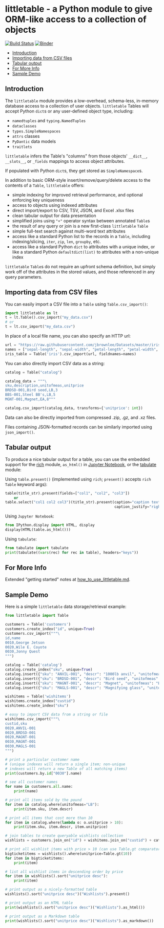 # littletable - a Python module to give ORM-like access to a collection of objects
[![Build Status](https://travis-ci.org/ptmcg/littletable.svg?branch=master)](https://travis-ci.org/ptmcg/littletable) [![Binder](https://mybinder.org/badge_logo.svg)](https://mybinder.org/v2/gh/ptmcg/littletable/master)

- [Introduction](#introduction)
- [Importing data from CSV files](#importing-data-from-csv-files)
- [Tabular output](#tabular-output)
- [For More Info](#for-more-info)
- [Sample Demo](#sample-demo)

Introduction
------------
The `littletable` module provides a low-overhead, schema-less, in-memory database access to a collection 
of user objects. `littletable` Tables will accept Python `dict`s or any user-defined object type, including:

- `namedtuples` and `typing.NamedTuples`
- `dataclasses`
- `types.SimpleNamespaces`
- `attrs` classes
- `PyDantic` data models
- `traitlets`

`littletable` infers the Table's "columns" from those objects' `__dict__`, `__slots__`, or `_fields` mappings to access
object attributes. 

If populated with Python `dict`s, they get stored as `SimpleNamespace`s.

In addition to basic ORM-style insert/remove/query/delete access to the contents of a `Table`, `littletable` offers:
* simple indexing for improved retrieval performance, and optional enforcing key uniqueness 
* access to objects using indexed attributes
* direct import/export to CSV, TSV, JSON, and Excel .xlsx files
* clean tabular output for data presentation
* simplified joins using `"+"` operator syntax between annotated `Table`s 
* the result of any query or join is a new first-class `littletable` `Table` 
* simple full-text search against multi-word text attributes
* access like a standard Python list to the records in a `Table`, including indexing/slicing, `iter`, `zip`, `len`, `groupby`, etc.
* access like a standard Python `dict` to attributes with a unique index, or like a standard Python `defaultdict(list)` to attributes with a non-unique index

`littletable` `Table`s do not require an upfront schema definition, but simply work off of the attributes in 
the stored values, and those referenced in any query parameters.


Importing data from CSV files
-----------------------------
You can easily import a CSV file into a `Table` using `Table.csv_import()`:

```python
import littletable as lt
t = lt.Table().csv_import("my_data.csv")
# or
t = lt.csv_import("my_data.csv")
```

In place of a local file name, you can also specify an HTTP url:

```python
url = "https://raw.githubusercontent.com/jbrownlee/Datasets/master/iris.csv"
names = ["sepal-length", "sepal-width", "petal-length", "petal-width", "class"]
iris_table = Table('iris').csv_import(url, fieldnames=names)
```

You can also directly import CSV data as a string:

```python
catalog = Table("catalog")

catalog_data = """\
sku,description,unitofmeas,unitprice
BRDSD-001,Bird seed,LB,3
BBS-001,Steel BB's,LB,5
MGNT-001,Magnet,EA,8"""

catalog.csv_import(catalog_data, transforms={'unitprice': int})
```

Data can also be directly imported from compressed .zip, .gz, and .xz files.

Files containing JSON-formatted records can be similarly imported using `json_import()`.


Tabular output
--------------
To produce a nice tabular output for a table, you can use the embedded support for
the [rich](https://github.com/willmcgugan/rich) module, `as_html()` in [Jupyter Notebook](https://jupyter.org/),
or the [tabulate](https://github.com/astanin/python-tabulate) module:

Using `table.present()` (implemented using `rich`; `present()` accepts `rich` `Table` keyword args):

```python
table(title_str).present(fields=["col1", "col2", "col3"])
    or
table.select("col1 col2 col3")(title_str).present(caption="caption text", 
                                                  caption_justify="right")
```

Using `Jupyter Notebook`:

```python
from IPython.display import HTML, display
display(HTML(table.as_html()))
```

Using `tabulate`:

```python
from tabulate import tabulate
print(tabulate((vars(rec) for rec in table), headers="keys"))
```

For More Info
-------------
Extended "getting started" notes at [how_to_use_littletable.md](https://github.com/ptmcg/littletable/blob/master/how_to_use_littletable.md).

Sample Demo
-----------
Here is a simple `littletable` data storage/retrieval example:

```python
from littletable import Table

customers = Table('customers')
customers.create_index("id", unique=True)
customers.csv_import("""\
id,name
0010,George Jetson
0020,Wile E. Coyote
0030,Jonny Quest
""")

catalog = Table('catalog')
catalog.create_index("sku", unique=True)
catalog.insert({"sku": "ANVIL-001", "descr": "1000lb anvil", "unitofmeas": "EA","unitprice": 100})
catalog.insert({"sku": "BRDSD-001", "descr": "Bird seed", "unitofmeas": "LB","unitprice": 3})
catalog.insert({"sku": "MAGNT-001", "descr": "Magnet", "unitofmeas": "EA","unitprice": 8})
catalog.insert({"sku": "MAGLS-001", "descr": "Magnifying glass", "unitofmeas": "EA","unitprice": 12})

wishitems = Table('wishitems')
wishitems.create_index("custid")
wishitems.create_index("sku")

# easy to import CSV data from a string or file
wishitems.csv_import("""\
custid,sku
0020,ANVIL-001
0020,BRDSD-001
0020,MAGNT-001
0030,MAGNT-001
0030,MAGLS-001
""")

# print a particular customer name
# (unique indexes will return a single item; non-unique
# indexes will return a new Table of all matching items)
print(customers.by.id["0030"].name)

# see all customer names
for name in customers.all.name:
    print(name)

# print all items sold by the pound
for item in catalog.where(unitofmeas="LB"):
    print(item.sku, item.descr)

# print all items that cost more than 10
for item in catalog.where(lambda o: o.unitprice > 10):
    print(item.sku, item.descr, item.unitprice)

# join tables to create queryable wishlists collection
wishlists = customers.join_on("id") + wishitems.join_on("custid") + catalog.join_on("sku")

# print all wishlist items with price > 10 (can use Table.gt comparator instead of lambda)
bigticketitems = wishlists().where(unitprice=Table.gt(10))
for item in bigticketitems:
    print(item)

# list all wishlist items in descending order by price
for item in wishlists().sort("unitprice desc"):
    print(item)

# print output as a nicely-formatted table
wishlists().sort("unitprice desc")("Wishlists").present()

# print output as an HTML table
print(wishlists().sort("unitprice desc")("Wishlists").as_html())

# print output as a Markdown table
print(wishlists().sort("unitprice desc")("Wishlists").as_markdown())

```
